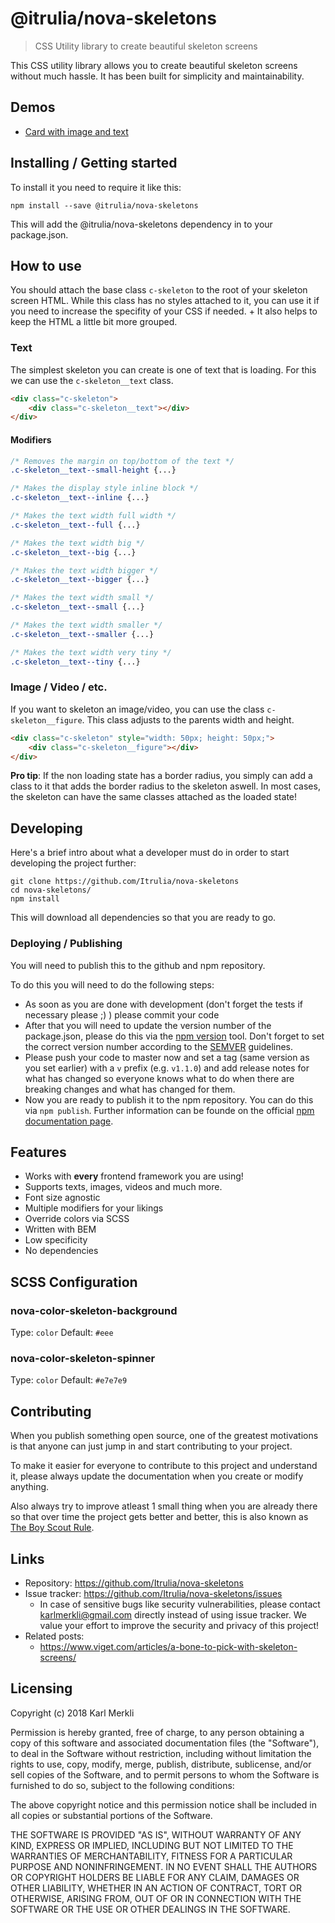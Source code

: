 # @itrulia/nova-skeletons
> CSS Utility library to create beautiful skeleton screens

This CSS utility library allows you to create beautiful skeleton screens without much hassle. It has been built for simplicity and maintainability.


## Demos

* [Card with image and text](https://codepen.io/Itrulia/pen/dmWxzw)

## Installing / Getting started

To install it you need to require it like this:

```shell
npm install --save @itrulia/nova-skeletons
```

This will add the @itrulia/nova-skeletons dependency in to your package.json.

## How to use

You should attach the base class `c-skeleton` to the root of your skeleton screen HTML. While this class has no styles attached to it, you can use it if you need to increase the specifity of your CSS if needed. + It also helps to keep the HTML a little bit more grouped.

### Text

The simplest skeleton you can create is one of text that is loading. For this we can use the `c-skeleton__text` class.

```html
<div class="c-skeleton">
    <div class="c-skeleton__text"></div>
</div>
```

#### Modifiers

```css
/* Removes the margin on top/bottom of the text */
.c-skeleton__text--small-height {...}

/* Makes the display style inline block */
.c-skeleton__text--inline {...}

/* Makes the text width full width */
.c-skeleton__text--full {...}

/* Makes the text width big */
.c-skeleton__text--big {...}

/* Makes the text width bigger */
.c-skeleton__text--bigger {...}

/* Makes the text width small */
.c-skeleton__text--small {...}

/* Makes the text width smaller */
.c-skeleton__text--smaller {...}

/* Makes the text width very tiny */
.c-skeleton__text--tiny {...}
```

### Image / Video / etc.

If you want to skeleton an image/video, you can use the class `c-skeleton__figure`. This class adjusts to the parents width and height.

```html
<div class="c-skeleton" style="width: 50px; height: 50px;">
    <div class="c-skeleton__figure"></div>
</div>
```

**Pro tip**: If the non loading state has a border radius, you simply can add a class to it that adds the border radius to the skeleton aswell. In most cases, the skeleton can have the same classes attached as the loaded state!

## Developing

Here's a brief intro about what a developer must do in order to start developing
the project further:

```shell
git clone https://github.com/Itrulia/nova-skeletons
cd nova-skeletons/
npm install
```

This will download all dependencies so that you are ready to go.

### Deploying / Publishing

You will need to publish this to the github and npm repository.

To do this you will need to do the following steps:

* As soon as you are done with development (don't forget the tests if necessary please ;) ) please commit your code
* After that you will need to update the version number of the package.json, please do this via the [npm version](https://docs.npmjs.com/cli/version) tool. Don't forget to set the correct version number according to the [SEMVER](http://semver.org/) guidelines.
* Please push your code to master now and set a tag (same version as you set earlier) with a `v` prefix (e.g. `v1.1.0`) and add release notes for what has changed so everyone knows what to do when there are breaking changes and what has changed for them.
* Now you are ready to publish it to the npm repository. You can do this via `npm publish`. Further information can be founde on the official [npm documentation page](https://docs.npmjs.com/cli/publish).

## Features

* Works with **every** frontend framework you are using!
* Supports texts, images, videos and much more.
* Font size agnostic
* Multiple modifiers for your likings
* Override colors via SCSS
* Written with BEM
* Low specificity
* No dependencies

## SCSS Configuration

### nova-color-skeleton-background
Type: `color`
Default: `#eee`

### nova-color-skeleton-spinner
Type: `color`
Default: `#e7e7e9`

## Contributing

When you publish something open source, one of the greatest motivations is that
anyone can just jump in and start contributing to your project.

To make it easier for everyone to contribute to this project and understand it,
please always update the documentation when you create or modify anything.

Also always try to improve atleast 1 small thing when you are already there so that over time
the project gets better and better, this is also known as [The Boy Scout Rule](http://programmer.97things.oreilly.com/wiki/index.php/The_Boy_Scout_Rule).

## Links

- Repository: https://github.com/Itrulia/nova-skeletons
- Issue tracker: https://github.com/Itrulia/nova-skeletons/issues
  - In case of sensitive bugs like security vulnerabilities, please contact
    karlmerkli@gmail.com directly instead of using issue tracker. We value your effort
    to improve the security and privacy of this project!
- Related posts:
  - https://www.viget.com/articles/a-bone-to-pick-with-skeleton-screens/


## Licensing

Copyright (c) 2018 Karl Merkli

Permission is hereby granted, free of charge, to any person obtaining a copy
of this software and associated documentation files (the "Software"), to deal
in the Software without restriction, including without limitation the rights
to use, copy, modify, merge, publish, distribute, sublicense, and/or sell
copies of the Software, and to permit persons to whom the Software is
furnished to do so, subject to the following conditions:

The above copyright notice and this permission notice shall be included in all
copies or substantial portions of the Software.

THE SOFTWARE IS PROVIDED "AS IS", WITHOUT WARRANTY OF ANY KIND, EXPRESS OR
IMPLIED, INCLUDING BUT NOT LIMITED TO THE WARRANTIES OF MERCHANTABILITY,
FITNESS FOR A PARTICULAR PURPOSE AND NONINFRINGEMENT. IN NO EVENT SHALL THE
AUTHORS OR COPYRIGHT HOLDERS BE LIABLE FOR ANY CLAIM, DAMAGES OR OTHER
LIABILITY, WHETHER IN AN ACTION OF CONTRACT, TORT OR OTHERWISE, ARISING FROM,
OUT OF OR IN CONNECTION WITH THE SOFTWARE OR THE USE OR OTHER DEALINGS IN THE
SOFTWARE.